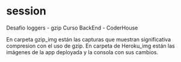 # session

Desafio loggers - gzip 
Curso BackEnd - CoderHouse

En carpeta gzip_img están las capturas que muestran significativa compresion con el uso de gzip. 
En carpeta de Heroku_img están las imágenes de la app deployada y la consola con sus cambios.
